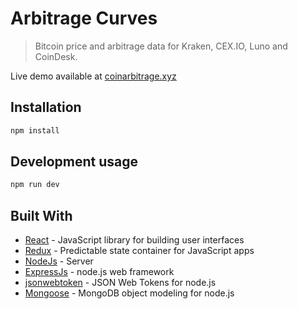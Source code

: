 # Arbitrage Curves
> Bitcoin price and arbitrage data for Kraken, CEX.IO, Luno and CoinDesk.

Live demo available at [coinarbitrage.xyz](https://coinarbitrage.xyz)

## Installation

```sh
npm install
```

## Development usage

```sh
npm run dev
```

## Built With

* [React](https://github.com/facebook/react) - JavaScript library for building user interfaces
* [Redux](https://github.com/reduxjs/redux) - Predictable state container for JavaScript apps
* [NodeJs](https://github.com/nodejs/node) - Server
* [ExpressJs](https://github.com/expressjs/express) - node.js web framework
* [jsonwebtoken](https://github.com/auth0/node-jsonwebtoken) - JSON Web Tokens for node.js
* [Mongoose](https://github.com/Automattic/mongoose) - MongoDB object modeling for node.js